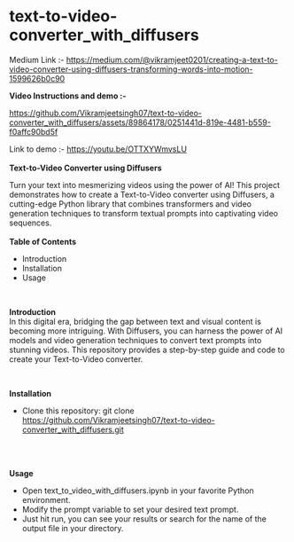 # text-to-video-converter_with_diffusers

Medium Link :- 
https://medium.com/@vikramjeet0201/creating-a-text-to-video-converter-using-diffusers-transforming-words-into-motion-1599626b0c90

**Video Instructions and demo :-**

https://github.com/Vikramjeetsingh07/text-to-video-converter_with_diffusers/assets/89864178/0251441d-819e-4481-b559-f0affc90bd5f

Link to demo :- https://youtu.be/OTTXYWmvsLU <br> <br>
                            **Text-to-Video Converter using Diffusers** <br>



Turn your text into mesmerizing videos using the power of AI! This project demonstrates how to create a Text-to-Video converter using Diffusers, a cutting-edge Python library that combines transformers and video generation techniques to transform textual prompts into captivating video sequences.
<br>
<br>
**Table of Contents**  <br>
- Introduction <br>
- Installation <br>
- Usage <br>

<br>

**Introduction** <br>
In this digital era, bridging the gap between text and visual content is becoming more intriguing. With Diffusers, you can harness the power of AI models and video generation techniques to convert text prompts into stunning videos. This repository provides a step-by-step guide and code to create your Text-to-Video converter.
<br>

<br>

**Installation** <br>
- Clone this repository:
git clone https://github.com/Vikramjeetsingh07/text-to-video-converter_with_diffusers.git
<br>
<br>

**Usage** <br>
- Open text_to_video_with_diffusers.ipynb in your favorite Python environment.<br>
- Modify the prompt variable to set your desired text prompt.<br>
- Just hit run, you can see your results or search for the name of the output file in your directory.<br>
